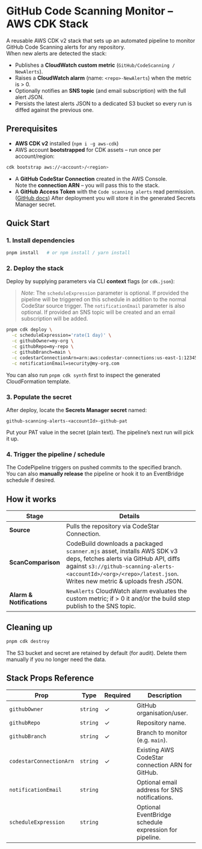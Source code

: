 # GitHub Code Scanning Monitor – AWS CDK Stack

A reusable AWS CDK v2 stack that sets up an automated pipeline to monitor GitHub Code Scanning alerts for any repository.  
When new alerts are detected the stack:

* Publishes a **CloudWatch custom metric** (`GitHub/CodeScanning / NewAlerts`).
* Raises a **CloudWatch alarm** (name: `<repo>-NewAlerts`) when the metric is > 0.
* Optionally notifies an **SNS topic** (and email subscription) with the full alert JSON.
* Persists the latest alerts JSON to a dedicated S3 bucket so every run is diffed against the previous one.

## Prerequisites

* **AWS CDK v2** installed (`npm i -g aws-cdk`)
* AWS account **bootstrapped** for CDK assets – run once per account/region:

```bash
cdk bootstrap aws://<account>/<region>
```

* A **GitHub CodeStar Connection** created in the AWS Console.  
  Note the **connection ARN** – you will pass this to the stack.
* A **GitHub Access Token** with the `Code scanning alerts` read permission.  ([GitHub docs](https://docs.github.com/en/rest/code-scanning/code-scanning?apiVersion=2022-11-28#list-code-scanning-alerts-for-a-repository--fine-grained-access-tokens))
  After deployment you will store it in the generated Secrets Manager secret.

## Quick Start

### 1. Install dependencies

```bash
pnpm install   # or npm install / yarn install
```

### 2. Deploy the stack

Deploy by supplying parameters via CLI **context** flags (or `cdk.json`):

> *Note*: The `scheduleExpression` parameter is optional.  If provided the pipeline will be triggered on this schedule in addition to the normal CodeStar source trigger. The `notificationEmail` parameter is also optional. If provided an SNS topic will be created and an email subscription will be added.

```bash
pnpm cdk deploy \
  -c scheduleExpression='rate(1 day)' \
  -c githubOwner=my-org \
  -c githubRepo=my-repo \
  -c githubBranch=main \
  -c codestarConnectionArn=arn:aws:codestar-connections:us-east-1:123456789012:connection/abcd1234 \
  -c notificationEmail=security@my-org.com
```

You can also run `pnpm cdk synth` first to inspect the generated CloudFormation template.

### 3. Populate the secret

After deploy, locate the **Secrets Manager secret** named:

```
github-scanning-alerts-<accountId>-github-pat
```

Put your PAT value in the secret (plain text).  The pipeline’s next run will pick it up.

### 4. Trigger the pipeline / schedule

The CodePipeline triggers on pushed commits to the specified branch.  
You can also **manually release** the pipeline or hook it to an EventBridge schedule if desired.

## How it works

| Stage | Details |
|-------|---------|
| **Source** | Pulls the repository via CodeStar Connection. |
| **ScanComparison** | CodeBuild downloads a packaged `scanner.mjs` asset, installs AWS SDK v3 deps, fetches alerts via GitHub API, diffs against `s3://github-scanning-alerts-<accountId>/<org>/<repo>/latest.json`. Writes new metric & uploads fresh JSON. |
| **Alarm & Notifications** | `NewAlerts` CloudWatch alarm evaluates the custom metric; if > 0 it and/or the build step publish to the SNS topic. |

## Cleaning up

```bash
pnpm cdk destroy
```

The S3 bucket and secret are retained by default (for audit).  Delete them manually if you no longer need the data.

## Stack Props Reference

| Prop | Type | Required | Description |
|------|------|----------|-------------|
| `githubOwner` | `string` | ✓ | GitHub organisation/user. |
| `githubRepo` | `string` | ✓ | Repository name. |
| `githubBranch` | `string` | ✓ | Branch to monitor (e.g. `main`). |
| `codestarConnectionArn` | `string` | ✓ | Existing AWS CodeStar connection ARN for GitHub. |
| `notificationEmail` | `string` |  | Optional email address for SNS notifications. |
| `scheduleExpression` | `string` |  | Optional EventBridge schedule expression for pipeline. |

